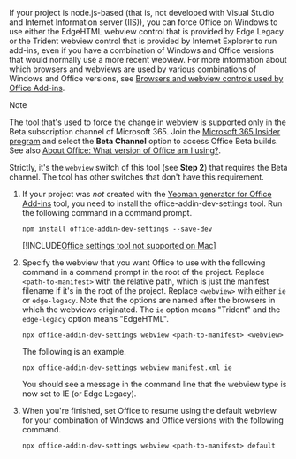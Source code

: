 If your project is node.js-based (that is, not developed with Visual Studio and Internet Information server (IIS)), you can force Office on Windows to use either the EdgeHTML webview control that is provided by Edge Legacy or the Trident webview control that is provided by Internet Explorer to run add-ins, even if you have a combination of Windows and Office versions that would normally use a more recent webview. For more information about which browsers and webviews are used by various combinations of Windows and Office versions, see [Browsers and webview controls used by Office Add-ins](../concepts/browsers-used-by-office-web-add-ins.md).

> [!NOTE]
> The tool that's used to force the change in webview is supported only in the Beta subscription channel of Microsoft 365. Join the [Microsoft 365 Insider program](https://insider.microsoft365.com/join/Windows) and select the **Beta Channel** option to access Office Beta builds. See also [About Office: What version of Office am I using?](https://support.microsoft.com/office/932788b8-a3ce-44bf-bb09-e334518b8b19).
>
> Strictly, it's the `webview` switch of this tool (see **Step 2**) that requires the Beta channel. The tool has other switches that don't have this requirement.

1. If your project was *not* created with the [Yeoman generator for Office Add-ins](../develop/yeoman-generator-overview.md) tool, you need to install the office-addin-dev-settings tool. Run the following command in a command prompt.

    ```command&nbsp;line
    npm install office-addin-dev-settings --save-dev
    ```

    [!INCLUDE[Office settings tool not supported on Mac](../includes/tool-nonsupport-mac-note.md)]

1. Specify the webview that you want Office to use with the following command in a command prompt in the root of the project. Replace `<path-to-manifest>` with the relative path, which is just the manifest filename if it's in the root of the project. Replace `<webview>` with either `ie` or `edge-legacy`. Note that the options are named after the browsers in which the webviews originated. The `ie` option means "Trident" and the `edge-legacy` option means "EdgeHTML".

    ```command&nbsp;line
    npx office-addin-dev-settings webview <path-to-manifest> <webview>
    ```

    The following is an example.

    ```command&nbsp;line
    npx office-addin-dev-settings webview manifest.xml ie
    ```

    You should see a message in the command line that the webview type is now set to IE (or Edge Legacy).

1. When you're finished, set Office to resume using the default webview for your combination of Windows and Office versions with the following command.

    ```command&nbsp;line
    npx office-addin-dev-settings webview <path-to-manifest> default
    ```
